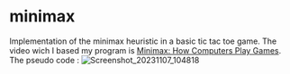 # minimax
Implementation of the minimax heuristic in a basic tic tac toe game.
The video wich I based my program is [Minimax: How Computers Play Games](https://www.youtube.com/watch?v=SLgZhpDsrfc&ab_channel=SpanningTree).
<br>
The pseudo code : ![Screenshot_20231107_104818](https://github.com/Bugz-gg/minimax/assets/112644383/58a1bbe1-d8ea-47b6-9df7-ee191ec1b77d)
